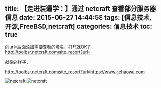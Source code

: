 title: 【走进装逼学：】通过 netcraft 查看部分服务器信息
date: 2015-06-27 14:44:58
tags: [信息技术,开源,FreeBSD,netcraft]
categories: 信息技术
toc: true
---

向url=后面添加需要查看的域名，打开就OK了，http://toolbar.netcraft.com/site_report?url=

就像这样子，

http://toolbar.netcraft.com/site_report?url=https://www.gehaowu.com

![netcraft](https://dn-nimages.qbox.me/2015/06/netcraft_freebsd.png)
![netcraft](https://dn-nimages.qbox.me/2015/06/netcraft_freebsd2.png)